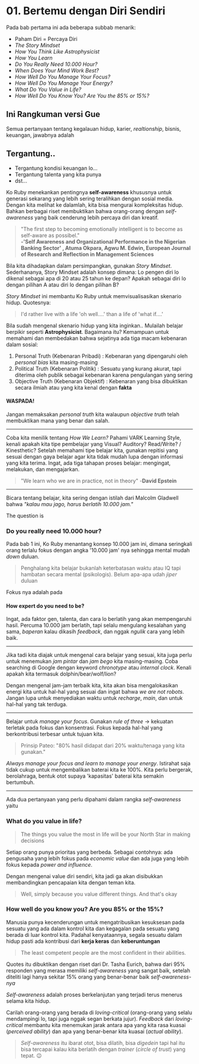 # 01. Bertemu dengan Diri Sendiri

Pada bab pertama ini ada beberapa subbab menarik:
* Paham Diri = Percaya Diri
* *The Story Mindset*
* *How You Think Like Astrophysicist*
* *How You Learn*
* *Do You Really Need 10.000 Hour?*
* *When Does Your Mind Work Best?*
* *How Well Do You Manage Your Focus?*
* *How Well Do You Manage Your Energy?*
* *What Do You Value in Life?*
* *How Well Do You Know You? Are You the 85% or 15%?*

## Ini Rangkuman versi Gue

Semua pertanyaan tentang kegalauan hidup, karier, *realtionship*, bisnis, keuangan, jawabnya adalah <h2>Tergantung..</h2>

* Tergantung kondisi keuangan lo...
* Tergantung talenta yang kita punya
* dst...

Ko Ruby menekankan pentingnya **self-awareness** khususnya untuk generasi sekarang yang lebih sering teralihkan dengan sosial media. Dengan kita melihat ke dalamlah, kita bisa mengurai kompleksitas hidup. Bahkan berbagai riset membuktikan bahwa orang-orang dengan *self-awareness* yang baik cenderung lebih percaya diri dan kreatif. 

> "The first step to becoming emotionally intelligent is to become as self-aware as possibel." <br> **-'Self Awareness and Organizational Performance in the Nigerian Banking Sector' , Atuma Okpara, Agwu M. Edwin, European Journal of Research and Reflection in Management Sciences**

Bila kita dihadapkan dalam persimpangkan, gunakan *Story Mindset*. Sederhananya, Story Mindset adalah konsep dimana: Lo pengen diri lo dikenal sebagai apa di 20 atau 25 tahun ke depan? Apakah sebagai diri lo dengan pilihan A atau diri lo dengan pilihan B? <br>

*Story Mindset* ini membantu Ko Ruby untuk memvisualisasikan skenario hidup. Quotesnya:
> I'd rather live with a life 'oh well....' than a life of 'what if....'

Bila sudah mengenal skenario hidup yang kita inginkan.. Mulailah belajar berpikir seperti **Astrophysicist**. Bagaimana itu? Kemampuan untuk memahami dan membedakan bahwa sejatinya ada tiga macam kebenaran dalam sosial:
1. Personal Truth (Kebenaran Pribadi) : Kebenaran yang dipengaruhi oleh *personal bias* kita masing-masing
2. Political Truth (Kebenaran Politik) : Sesuatu yang kurang akurat, tapi diterima oleh publik sebagai kebenaran karena pengulangan yang sering
3. Objective Truth (Kebenaran Objektif) : Kebenaran yang bisa dibuktikan secara ilmiah atau yang kita kenal dengan **fakta**

<h4>WASPADA!</h4> 

Jangan memaksakan *personal truth* kita walaupun *objective truth* telah membuktikan mana yang benar dan salah.

---

Coba kita menilik tentang *How We Learn?* Pahami VARK Learning Style, kenali apakah kita tipe pembelajar yang Visual? Auditory? Read/Write? / Kinesthetic? Setelah memahami tipe belajar kita, gunakan repitisi yang sesuai dengan gaya belajar agar kita tidak mudah lupa dengan informasi yang kita terima. Ingat, ada tiga tahapan proses belajar: mengingat, melakukan, dan mengajarkan.

> "We learn who we are in practice, not in theory" -**David Epstein**

---
Bicara tentang belajar, kita sering dengan istilah dari Malcolm Gladwell bahwa *"kalau mau jago, harus berlatih 10.000 jam."* 

The question is <h3>Do you really need 10.000 hour?</h3>

Pada bab 1 ini, Ko Ruby menantang konsep 10.000 jam ini, dimana seringkali orang terlalu fokus dengan angka '10.000 jam' nya sehingga mental mudah *down* duluan. 

> Penghalang kita belajar bukanlah keterbatasan waktu atau IQ tapi hambatan secara mental (psikologis). Belum apa-apa udah *jiper* duluan

Fokus nya adalah pada <h4>How expert do you need to be?</h4> 

Ingat, ada faktor gen, talenta, dan cara lo berlatih yang akan mempengaruhi hasil. Percuma 10.000 jam berlatih, tapi selalu mengulang kesalahan yang sama, *baperan* kalau dikasih *feedback*, dan nggak *ngulik* cara yang lebih baik.

---

Jika tadi kita diajak untuk mengenal cara belajar yang sesuai, kita juga perlu untuk menemukan *jam pintar* dan *jam bego* kita masing-masing. Coba searching di Google dengan keyword *chronotype* atau *internal clock*. Kenali apakah kita termasuk dolphin/bear/wolf/lion?

Dengan mengenal jam-jam terbaik kita, kita akan bisa mengalokasikan energi kita untuk hal-hal yang sesuai dan ingat bahwa *we are not robots*. Jangan lupa untuk menyediakan waktu untuk *recharge*, *main*, dan untuk hal-hal yang tak terduga.

---

Belajar untuk *manage your focus*. Gunakan *rule of three* -> kekuatan terletak pada fokus dan konsentrasi. Fokus kepada hal-hal yang berkontribusi terbesar untuk tujuan kita.

> Prinsip Pateo: "80% hasil didapat dari 20% waktu/tenaga yang kita gunakan."

*Always manage your focus and learn to manage your energy*. Istirahat saja tidak cukup untuk mengembalikan baterai kita ke 100%. Kita perlu bergerak, berolahraga, bentuk otot supaya 'kapasitas' baterai kita semakin bertumbuh. 

---

Ada dua pertanyaan yang perlu dipahami dalam rangka *self-awareness* yaitu


<h3>What do you value in life?</h3>

> The things you value the most in life will be your North Star in making decisions

Setiap orang punya prioritas yang berbeda. Sebagai contohnya: ada pengusaha yang lebih fokus pada *economic value* dan ada juga yang lebih fokus kepada *power and influence*. 

Dengan mengenai value diri sendiri, kita jadi ga akan disibukkan membandingkan pencapaian kita dengan teman kita.

> Well, simply because you value different things. And that's okay

<h3>How well do you know you? Are you 85% or the 15%?</h3>

Manusia punya kecenderungan untuk mengatribusikan kesuksesan pada sesuatu yang ada dalam kontrol kita dan kegagalan pada sesuatu yang berada di luar kontrol kita. Padahal kenyataannya, segala sesuatu dalam hidup pasti ada kontribusi dari **kerja keras** dan **keberuntungan**

> The least competent people are the most confident in their abilities.

Quotes itu dibuktikan dengan riset dari Dr. Tasha Eurich, bahwa dari 95% responden yang merasa memiliki *self-awareness* yang sangat baik, setelah diteliti lagi hanya sekitar 15% orang yang benar-benar baik *self-awareness-nya*

*Self-awareness* adalah proses berkelanjutan yang terjadi terus menerus selama kita hidup.

Carilah orang-orang yang berada di *loving-critical* (orang-orang yang selalu mendampingi lo, tapi juga nggak segan berkata jujur). *Feedback* dari *loving-critical* membantu kita menemukan jarak antara apa yang kita rasa kuasai (*perceived ability*) dan apa yang benar-benar kita kuasai (*actual ability*).

> *Self-awareness* itu ibarat otot, bisa dilatih, bisa *digedein* tapi hal itu bisa tercapai kalau kita berlatih dengan *trainer* (*circle of trust*) yang tepat. 😉
